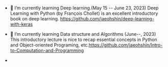 - 🌱 I’m currently learning Deep learning.(May 15 -- June 23, 2023)
Deep Learning with Python (by François Chollet) is an excellent introductory book on deep learning.
https://github.com/jaeohshin/deep-learning-with-keras
  
- 🌱 I’m currently learning Data structure and Algorithms (June--, 2023)
  This introductory lecture is nice to recap essential concepts in Python and Object-oriented Programing, etc.https://github.com/jaeohshin/Intro-to-Computation-and-Programming
- 
<!---
jaeohshin/jaeohshin is a ✨ special ✨ repository because its `README.md` (this file) appears on your GitHub profile.
You can click the Preview link to take a look at your changes.
--->
